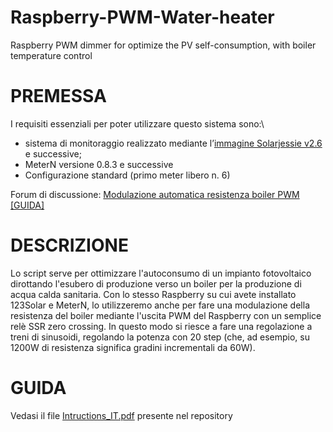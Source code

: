 # Raspberry-PWM-Water-heater
Raspberry PWM dimmer for optimize the PV self-consumption, with boiler temperature control

# PREMESSA
I requisiti essenziali per poter utilizzare questo sistema sono:\\
*	sistema di monitoraggio realizzato mediante l’[immagine Solarjessie v2.6](http://www.flanesi.it/doku/doku.php) e successive;
*	MeterN versione 0.8.3 e successive
*	Configurazione standard (primo meter libero n. 6)

Forum di discussione: [Modulazione automatica resistenza boiler PWM [GUIDA]](http://www.flanesi.it/forum/viewtopic.php?f=20&t=1842)

# DESCRIZIONE

Lo script serve per ottimizzare l'autoconsumo di un impianto fotovoltaico dirottando l'esubero di produzione verso un boiler per la produzione di acqua calda sanitaria.
Con lo stesso Raspberry su cui avete installato 123Solar e MeterN, lo utilizzeremo anche per fare una modulazione della resistenza del boiler mediante l'uscita PWM del Raspberry con un semplice relè SSR zero crossing.
In questo modo si riesce a fare una regolazione a treni di sinusoidi, regolando la potenza con 20 step (che, ad esempio, su 1200W di resistenza significa gradini incrementali da 60W).

# GUIDA

Vedasi il file [Intructions_IT.pdf](https://github.com/flanesi/Raspberry-PWM-Water-heater/blob/master/Instructions_IT.pdf) presente nel repository

